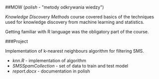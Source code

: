 ##MOW
(_polish_ - "metody odkrywania wiedzy")

_Knowledge Discovery Methods_ course covered basics of the techniques used for knowledge discovery from machine learning and statistics.

Getting familiar with R language was the obligatory part of the course.

###Project

Implementation of k-nearest neighbours algorithm for filtering SMS.

- _knn.R_ - implementation of algorithm
- _SMSSpamCollection_ - set of data to train and test model
- _report.docx_ - documentation in polish
